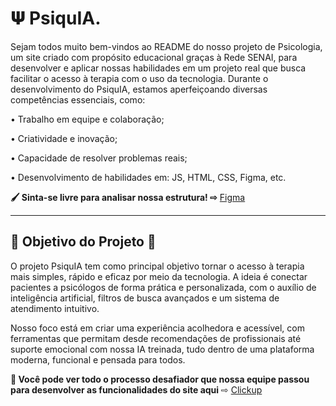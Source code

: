 # 𝚿 PsiquIA.

Sejam todos muito bem-vindos ao README do nosso projeto de Psicologia, um site criado com propósito educacional graças à Rede SENAI, para desenvolver e aplicar nossas habilidades em um projeto real que busca facilitar o acesso à terapia com o uso da tecnologia. Durante o desenvolvimento do PsiquIA, estamos aperfeiçoando diversas competências essenciais, como:

• Trabalho em equipe e colaboração;

• Criatividade e inovação;

• Capacidade de resolver problemas reais;

• Desenvolvimento de habilidades em: JS, HTML, CSS, Figma, etc.


**🖌️ Sinta-se livre para analisar nossa estrutura! ⇨**
[Figma](https://www.figma.com/design/fVJcHAn1tWn737kLSERudN/Projeto-Psyquia---Prot%C3%B3tipo?node-id=0-1&p=f&t=c1Oa4oVr5u0sGigp-0)

---

## 🎯 Objetivo do Projeto 📌

O projeto PsiquIA tem como principal objetivo tornar o acesso à terapia mais simples, rápido e eficaz por meio da tecnologia. A ideia é conectar pacientes a psicólogos de forma prática e personalizada, com o auxílio de inteligência artificial, filtros de busca avançados e um sistema de atendimento intuitivo.

Nosso foco está em criar uma experiência acolhedora e acessível, com ferramentas que permitam desde recomendações de profissionais até suporte emocional com nossa IA treinada, tudo dentro de uma plataforma moderna, funcional e pensada para todos.

**💪 Você pode ver todo o processo desafiador que nossa equipe passou para desenvolver as funcionalidades do site aqui** ⇨ [Clickup](https://app.clickup.com/9013984720/v/l/6-901309792828-1?pr=90134050405)